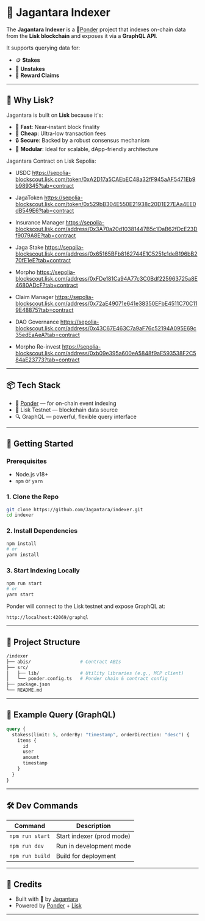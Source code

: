 # 🧠 Jagantara Indexer

The **Jagantara Indexer** is a 🤔[Ponder](https://ponder.sh/) project that indexes on-chain data from the **Lisk blockchain** and exposes it via a **GraphQL API**.

It supports querying data for:

- 🪙 **Stakes**
- 💸 **Unstakes**
- 🎁 **Reward Claims**

---

## 🔗 Why Lisk?

Jagantara is built on **Lisk** because it's:

- 🚀 **Fast**: Near-instant block finality
- 💸 **Cheap**: Ultra-low transaction fees
- 🔒 **Secure**: Backed by a robust consensus mechanism
- 🧱 **Modular**: Ideal for scalable, dApp-friendly architecture

Jagantara Contract on Lisk Sepolia:

- USDC
  https://sepolia-blockscout.lisk.com/token/0xA2D17a5CAEbEC48a32fF945aAF5471Eb9b989345?tab=contract

- JagaToken
  https://sepolia-blockscout.lisk.com/token/0x529bB304E550E21938c20D1E27EAa4EE0dB549E6?tab=contract

- Insurance Manager
  https://sepolia-blockscout.lisk.com/address/0x3A70a20d10381447B5c1DaB62fDcE23Df9079A8E?tab=contract

- Jaga Stake
  https://sepolia-blockscout.lisk.com/address/0x65165BFb8162744E1C5251c1deB196bB270fE1eE?tab=contract

- Morpho
  https://sepolia-blockscout.lisk.com/address/0xFDe181Ca94A77c3C0Bdf225963725a8E4680ADcF?tab=contract

- Claim Manager
  https://sepolia-blockscout.lisk.com/address/0x72aE49071e641e38350EFbE4511C70C119E48875?tab=contract

- DAO Governance
  https://sepolia-blockscout.lisk.com/address/0x43C67E463C7a9aF76c52194A095E69c35edEaAeA?tab=contract

- Morpho Re-invest
  https://sepolia-blockscout.lisk.com/address/0xb09e395a600eA5848f9aE593538F2C584aE23773?tab=contract

---

## 📦 Tech Stack

- 🧠 [Ponder](https://ponder.sh) — for on-chain event indexing
- 🔗 Lisk Testnet — blockchain data source
- 🔍 GraphQL — powerful, flexible query interface

---

## 🚀 Getting Started

### Prerequisites

- Node.js v18+
- `npm` or `yarn`

### 1. Clone the Repo

```bash
git clone https://github.com/Jagantara/indexer.git
cd indexer
```

### 2. Install Dependencies

```bash
npm install
# or
yarn install
```

### 3. Start Indexing Locally

```bash
npm run start
# or
yarn start
```

Ponder will connect to the Lisk testnet and expose GraphQL at:

```
http://localhost:42069/graphql
```

---

## 📁 Project Structure

```bash
/indexer
├── abis/                  # Contract ABIs
├── src/
│   ├── lib/               # Utility libraries (e.g., MCP client)
│   └── ponder.config.ts   # Ponder chain & contract config
├── package.json
└── README.md
```

---

## 🧪 Example Query (GraphQL)

```graphql
query {
  stakess(limit: 5, orderBy: "timestamp", orderDirection: "desc") {
    items {
      id
      user
      amount
      timestamp
    }
  }
}
```

---

## 🛠 Dev Commands

| Command         | Description               |
| --------------- | ------------------------- |
| `npm run start` | Start indexer (prod mode) |
| `npm run dev`   | Run in development mode   |
| `npm run build` | Build for deployment      |

---

## 🙌 Credits

- Built with 💙 by [Jagantara](https://github.com/Jagantara)
- Powered by [Ponder](https://ponder.sh) + [Lisk](https://lisk.com/)

---
